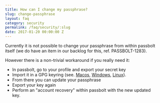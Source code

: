 ```yaml
---
title: How can I change my passphrase?
slug: change-passphrase
layout: faq
category: security
permalink: /faq/security/:slug
date: 2017-01-20 00:00:00 Z
---
```


Currently it is not possible to change your passphrase from within passbolt itself (we do have an item in our backlog for this, ref. PASSBOLT-1283).

However there is a non-trivial workaround if you really need it:

* In passbolt, go to your profile and export your secret key
* Import it in a GPG keyring (see. [Macos](https://gpgtools.org/), [Windows](https://scand.com/products/wingpg/), [Linux](https://www.gnupg.org/)).
* From there you can update your passphrase
* Export your key again
* Perform an "account recovery" within passbolt with the new updated key.

